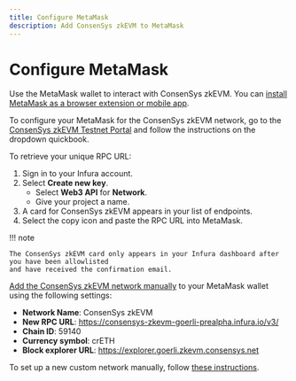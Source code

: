 ```yaml
---
title: Configure MetaMask
description: Add ConsenSys zkEVM to MetaMask
---
```


# Configure MetaMask

Use the MetaMask wallet to interact with ConsenSys zkEVM. You can
[install MetaMask as a browser extension or mobile app](https://metamask.io/download/).
<!-- markdown-link-check-disable -->

To configure your MetaMask for the ConsenSys zkEVM network,
go to the [ConsenSys zkEVM Testnet Portal](https://goerli.zkevm.consensys.net/)
and follow the instructions on the dropdown quickbook.
<!--markdown-link-check-enable -->

To retrieve your unique RPC URL:

1. Sign in to your Infura account.
2. Select **Create new key**.
    - Select **Web3 API** for **Network**.
    - Give your project a name.
3. A card for ConsenSys zkEVM appears in your list of endpoints.
4. Select the copy icon and paste the RPC URL into MetaMask.

!!! note

    The ConsenSys zkEVM card only appears in your Infura dashboard after you have been allowlisted
    and have received the confirmation email.

[Add the ConsenSys zkEVM network manually](https://metamask.zendesk.com/hc/en-us/articles/360043227612#h_01G63GGJ83DGDRCS2ZWXM37CV5)
to your MetaMask wallet using the following settings:

- **Network Name**: ConsenSys zkEVM
- **New RPC URL**: https://consensys-zkevm-goerli-prealpha.infura.io/v3/<YOUR-API-KEY>
- **Chain ID**: 59140
- **Currency symbol**: crETH
- **Block explorer URL**: https://explorer.goerli.zkevm.consensys.net

To set up a new custom network manually, follow
[these instructions](https://metamask.zendesk.com/hc/en-us/articles/360043227612-How-to-add-a-custom-network-RPC).
